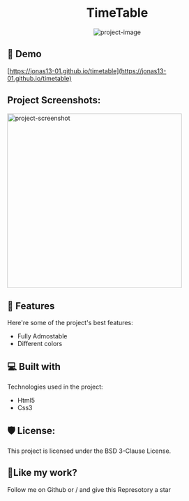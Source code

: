 <h1 align="center" id="title">TimeTable</h1>

<p align="center"><img src="https://socialify.git.ci/the13joker1/timetable/image?description=1&amp;descriptionEditable=A%20static%20timetable%20for%20students&amp;forks=1&amp;language=1&amp;name=1&amp;owner=1&amp;pattern=Circuit%20Board&amp;stargazers=1&amp;theme=Light" alt="project-image"></p>

<h2>🚀 Demo</h2>

[https://jonas13-01.github.io/timetable](https://jonas13-01.github.io/timetable)

<h2>Project Screenshots:</h2>

<img src="https://the13joker1.github.io/timetable/screenshots/1.jpeg" alt="project-screenshot" width="400" height="400/">

  
  
<h2>🧐 Features</h2>

Here're some of the project's best features:

*   Fully Admostable
*   Different colors

  
  
<h2>💻 Built with</h2>

Technologies used in the project:

*   Html5
*   Css3

<h2>🛡️ License:</h2>

This project is licensed under the BSD 3-Clause License.

<h2>💖Like my work?</h2>

Follow me on Github or / and give this Represotory a star
